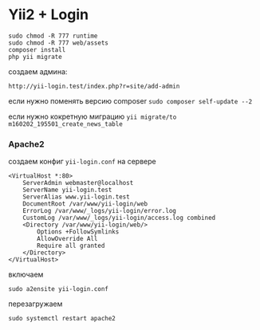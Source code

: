 # Yii2 + Login

~~~
sudo chmod -R 777 runtime
sudo chmod -R 777 web/assets
composer install
php yii migrate
~~~

создаем админа:
~~~
http://yii-login.test/index.php?r=site/add-admin
~~~

если нужно поменять версию composer `sudo composer self-update --2`

если нужно кокретную миграцию `yii migrate/to m160202_195501_create_news_table`

### Apache2

создаем конфиг `yii-login.conf` на сервере

~~~
<VirtualHost *:80>
    ServerAdmin webmaster@localhost
    ServerName yii-login.test
    ServerAlias www.yii-login.test
    DocumentRoot /var/www/yii-login/web
    ErrorLog /var/www/_logs/yii-login/error.log
    CustomLog /var/www/_logs/yii-login/access.log combined
    <Directory /var/www/yii-login/web/>
        Options +FollowSymlinks
        AllowOverride All
        Require all granted
    </Directory>
</VirtualHost>
~~~

включаем

~~~
sudo a2ensite yii-login.conf
~~~

перезагружаем

~~~
sudo systemctl restart apache2
~~~